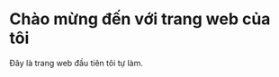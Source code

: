 <!DOCTYPE html>
<html>
<head>
  <title>Xin chào!</title>
</head>
<body>
  <h1>Chào mừng đến với trang web của tôi</h1>
  <p>Đây là trang web đầu tiên tôi tự làm.</p>
</body>
</html>

<!---
pptrinhan/pptrinhan is a ✨ special ✨ repository because its `README.md` (this file) appears on your GitHub profile.
You can click the Preview link to take a look at your changes.
--->
